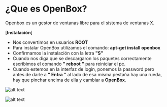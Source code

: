 # ¿Que es OpenBox?  
Openbox es un gestor de ventanas libre para el sistema de ventanas X.  

[**Instalación**]  
- Nos convertimos en usuarios **ROOT**
- Para instalar OpenBox utilizamos el comando: **apt-get install openbox**  
- Confirmamos la instalación con la letra **"S"** 
- Cuando nos diga que se descargaron los paquetes correctamente escribimos el comando **" reboot "** para reiniciar el pc.  
- Cuando estemos en la interfaz de login, ponemos la password pero antes de darle a **" Entra "** al lado de esa misma pestaña hay una rueda, hay que pinchar encima de ella y cambiar a **OpenBox**.  

![alt text](https://image.ibb.co/etfr2f/Inkedopenbox-login-LI.jpg)  

![alt text](https://image.ibb.co/dCJ8F0/openbox.jpg)
